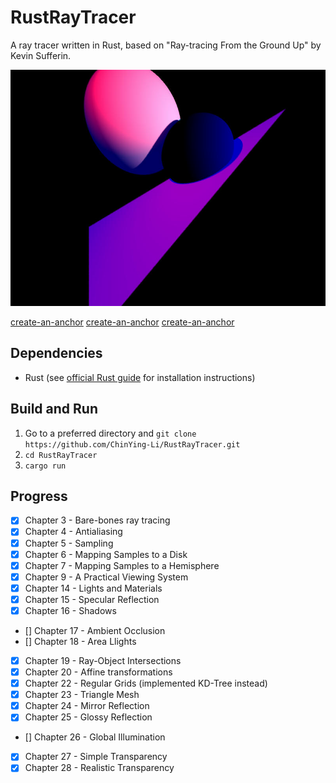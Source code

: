 # RustRayTracer
A ray tracer written in Rust, based on "Ray-tracing From the Ground Up" by Kevin Sufferin.

![Rendered output](https://github.com/ChinYing-Li/RustRayTracer/blob/master/gallery/images/2_sphere_and_triangle.jpg)


[create-an-anchor](##Dependencies)
[create-an-anchor](##Build-and-Run)
[create-an-anchor](##Progress)

## Dependencies
- Rust (see [official Rust guide](https://doc.rust-lang.org/cargo/getting-started/installation.html) for installation instructions)

## Build and Run
1. Go to a preferred directory and `git clone https://github.com/ChinYing-Li/RustRayTracer.git`
2. `cd RustRayTracer`
3. `cargo run`

## Progress
- [x] Chapter 3 - Bare-bones ray tracing
- [x] Chapter 4 - Antialiasing
- [x] Chapter 5 - Sampling
- [x] Chapter 6 - Mapping Samples to a Disk
- [x] Chapter 7 - Mapping Samples to a Hemisphere
- [x] Chapter 9 - A Practical Viewing System
- [x] Chapter 14 - Lights and Materials
- [x] Chapter 15 - Specular Reflection
- [x] Chapter 16 - Shadows
- [] Chapter 17 - Ambient Occlusion
- [] Chapter 18 - Area Llights
- [x] Chapter 19 - Ray-Object Intersections
- [x] Chapter 20 - Affine transformations
- [x] Chapter 22 - Regular Grids (implemented KD-Tree instead)
- [x] Chapter 23 - Triangle Mesh
- [x] Chapter 24 - Mirror Reflection
- [x] Chapter 25 - Glossy Reflection
- [] Chapter 26 - Global Illumination
- [x] Chapter 27 - Simple Transparency
- [x] Chapter 28 - Realistic Transparency

